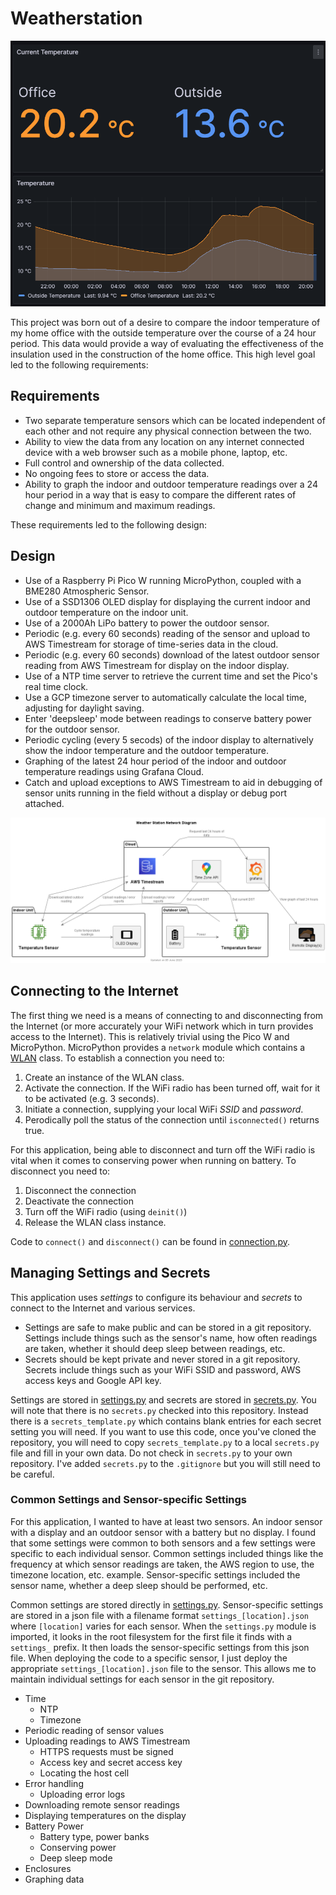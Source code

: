 # Weatherstation

![Temperature comparison in Grafana](images/grafana-temperature-display.png "Temperature comparison in Grafana")

This project was born out of a desire to compare the indoor temperature of my home office with the outside temperature over the course of a 24 hour period. This data would provide a way of evaluating the effectiveness of the insulation used in the construction of the home office. This high level goal led to the following requirements:

## Requirements

  * Two separate temperature sensors which can be located independent of each other and not require any physical connection between the two.
  * Ability to view the data from any location on any internet connected device with a web browser such as a mobile phone, laptop, etc.
  * Full control and ownership of the data collected.
  * No ongoing fees to store or access the data.
  * Ability to graph the indoor and outdoor temperature readings over a 24 hour period in a way that is easy to compare the different rates of change and minimum and maximum readings.

These requirements led to the following design:

## Design

  * Use of a Raspberry Pi Pico W running MicroPython, coupled with a BME280 Atmospheric Sensor.
  * Use of a SSD1306 OLED display for displaying the current indoor and outdoor temperature on the indoor unit.
  * Use of a 2000Ah LiPo battery to power the outdoor sensor.
  * Periodic (e.g. every 60 seconds) reading of the sensor and upload to AWS Timestream for storage of time-series data in the cloud.
  * Periodic (e.g. every 60 seconds) download of the latest outdoor sensor reading from AWS Timestream for display on the indoor display.
  * Use of a NTP time server to retrieve the current time and set the Pico's real time clock.
  * Use a GCP timezone server to automatically calculate the local time, adjusting for daylight saving.
  * Enter 'deepsleep' mode between readings to conserve battery power for the outdoor sensor.
  * Periodic cycling (every 5 secods) of the indoor display to alternatively show the indoor temperature and the outdoor temperature.
  * Graphing of the latest 24 hour period of the indoor and outdoor temperature readings using Grafana Cloud. 
  * Catch and upload exceptions to AWS Timestream to aid in debugging of sensor units running in the field without a display or debug port attached.

![Weather Station Network Diagram](images/network-diagram.png "Weather Station Network Diagram")

## Connecting to the Internet
The first thing we need is a means of connecting to and disconnecting from the Internet (or more accurately your WiFi network which in turn provides access to the Internet). This is relatively trivial using the Pico W and MicroPython. MicroPython provides a `network` module which contains a [WLAN](https://docs.micropython.org/en/latest/library/network.WLAN.html) class. To establish a connection you need to:  

  1. Create an instance of the WLAN class.
  1. Activate the connection. If the WiFi radio has been turned off, wait for it to be activated (e.g. 3 seconds).
  1. Initiate a connection, supplying your local WiFi _SSID_ and _password_.
  1. Perodically poll the status of the connection until `isconnected()` returns true.

For this application, being able to disconnect and turn off the WiFi radio is vital when it comes to conserving power when running on battery. To disconnect you need to:  

  1. Disconnect the connection
  1. Deactivate the connection
  1. Turn off the WiFi radio (using `deinit()`)
  1. Release the WLAN class instance.

Code to `connect()` and `disconnect()` can be found in [connection.py](connection.py).

## Managing Settings and Secrets

This application uses _settings_ to configure its behaviour and _secrets_ to connect to the Internet and various services.  

  * Settings are safe to make public and can be stored in a git repository. Settings include things such as the sensor's name, how often readings are taken, whether it should deep sleep between readings, etc.
  * Secrets should be kept private and never stored in a git repository. Secrets include things such as your WiFi SSID and password, AWS access keys and Google API key.

Settings are stored in [settings.py](settings.py) and secrets are stored in [secrets.py](secrets_template.py). You will note that there is no `secrets.py` checked into this repository. Instead there is a `secrets_template.py` which contains blank entries for each secret setting you will need. If you want to use this code, once you've cloned the repository, you will need to copy `secrets_template.py` to a local `secrets.py` file and fill in your own data. Do not check in `secrets.py` to your own repository. I've added `secrets.py` to the `.gitignore` but you will still need to be careful.

### Common Settings and Sensor-specific Settings

For this application, I wanted to have at least two sensors. An indoor sensor with a display and an outdoor sensor with a battery but no display. I found that some settings were common to both sensors and a few settings were specific to each individual sensor. Common settings included things like the frequency at which sensor readings are taken, the AWS region to use, the timezone location, etc. example. Sensor-specific settings included the sensor name, whether a deep sleep should be performed, etc.

Common settings are stored directly in [settings.py](settings.py). Sensor-specific settings are stored in a json file with a filename format `settings_[location].json` where `[location]` varies for each sensor. When the `settings.py` module is imported, it looks in the root filesystem for the first file it finds with a `settings_` prefix. It then loads the sensor-specific settings from this json file. When deploying the code to a specific sensor, I just deploy the appropriate `settings_[location].json` file to the sensor. This allows me to maintain individual settings for each sensor in the git repository.


* Time
   * NTP
   * Timezone
* Periodic reading of sensor values
* Uploading readings to AWS Timestream
   * HTTPS requests must be signed
   * Access key and secret access key
   * Locating the host cell
* Error handling
   * Uploading error logs   
* Downloading remote sensor readings
* Displaying temperatures on the display
* Battery Power
   * Battery type, power banks
   * Conserving power
   * Deep sleep mode
* Enclosures
* Graphing data
